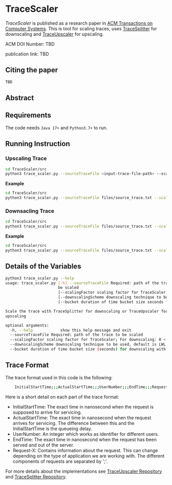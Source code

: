 # TraceScaler

_TraceScaler_ is published as a research paper in [ACM Transactions on Computer Systems](https://dl.acm.org/journal/tocs).
This is tool for scaling traces, uses [TraceSplitter](https://dl.acm.org/doi/10.1145/3447786.3456262?cid=81508684189) for downscaling and [TraceUpscaler](https://dl.acm.org/doi/10.1145/3627703.3629581?cid=81508684189) for upscaling.

ACM DOI Number: TBD

publication link: TBD

## Citing the paper

```latex
TBD
```

## Abstract

## Requirements

The code needs `Java 17+` and `Python3.7+` to run.

## Running Instruction

### Upscaling Trace

```bash
cd TraceScaler/src
python3 trace_scaler.py --sourceTraceFile <input-trace-file-path> --scalingFactor <scalingFactor>
```

**Example**

```bash
cd TraceScaler/src
python3 trace_scaler.py --sourceTraceFile files/source_trace.txt --scalingFactor 2
```

### Downsacling Trace

```bash
cd TraceScaler/src
python3 trace_scaler.py --sourceTraceFile files/source_trace.txt --scalingFactor <downscalin_factor> --downscalingScheme <downscaling_scheme>    
```

**Example**

```bash
cd TraceScaler/src
python3 trace_scaler.py --sourceTraceFile files/source_trace.txt --scalingFactor 0.5 --downscalingScheme LWL    
```

## Details of the Variables

```bash
python3 trace_scaler.py --help
usage: trace_scaler.py [-h] --sourceTraceFile Required: path of the trace to
                       be scaled
                       [--scalingFactor scaling factor for TraceScaler; For downscaling: 0 < scalingFactor <= 1; For upscaling: 1 < scalingFactor < ∞, default is 1]
                       [--downscalingScheme downscaling technique to be used, default is LWL]
                       [--bucket duration of time bucket size seconds for downscaling with AvgRateScaling , default is 1.0]

Scale the trace with TraceSplitter for downscaling or TraceUpscaler for
upscaling

optional arguments:
  -h, --help            show this help message and exit
  --sourceTraceFile Required: path of the trace to be scaled
  --scalingFactor scaling factor for TraceScaler; For downscaling: 0 < scalingFactor <= 1; For upscaling: 1 < scalingFactor < ∞, default is 1
  --downscalingScheme downscaling technique to be used, default is LWL
  --bucket duration of time bucket size (seconds) for downscaling with AvgRateScaling , default is 1.0
```

## Trace Format

The trace format used in this code is the following:

```bash
    InitialStartTime;;;ActualStartTime;;;UserNumber;;;EndTime;;;Request-1;;Request-2;;..;;Request-N
```

Here is a short detail on each part of the trace format:

- InitialStartTime: The exact time in nanosecond when the request is supposed to arrive for servicing.
- ActualStartTime: The exact time in nanosecond when the request arrives for servicing. The difference between this and the InitialStartTime is the queueing delay.
- UserNumber: An integer which works as identifier for different users.
- EndTime: The exact time in nanosecond when the request has been served and out of the server.
- Request-X: Contains information about the request. This can change depending on the type of application we are working with. The different components of requests are separated by ';'.

For more details about the implementations see [TraceUpscaler Repository](https://github.com/smsajal/TraceUpscaler) and [TraceSplitter Repository](https://github.com/smsajal/TraceSplitter).
